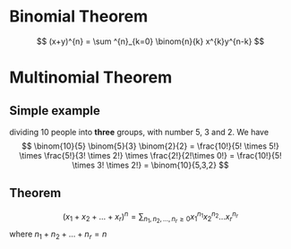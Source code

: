 # Binomial Theorem
$$
(x+y)^{n} = \sum ^{n}_{k=0} \binom{n}{k} x^{k}y^{n-k}
$$
# Multinomial Theorem
## Simple example
dividing 10 people into **three** groups, with number 5, 3 and 2. We have
$$
\binom{10}{5} \binom{5}{3} \binom{2}{2} = \frac{10!}{5! \times 5!} \times \frac{5!}{3! \times 2!} \times \frac{2!}{2!\times 0!} = \frac{10!}{5! \times 3! \times 2!} = \binom{10}{5,3,2}
$$

## Theorem
$$
(x_{1}+x_{2}+\dots+x_{r})^{n} = \sum_{n_{1},n_{2},\dots ,n_{r} \ge 0}x_{1}^{n_{1}}x_{2}^{n_{2}}\dots x_{r}^{n_{r}}
$$
where $n_{1}+n_{2}+\dots+n_{r} = n$
